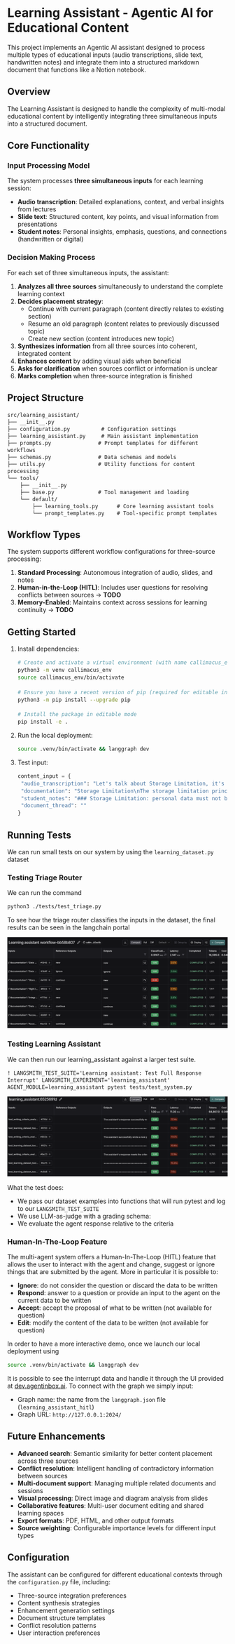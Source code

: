 # Learning Assistant - Agentic AI for Educational Content

This project implements an Agentic AI assistant designed to process multiple types of educational inputs (audio transcriptions, slide text, handwritten notes) and integrate them into a structured markdown document that functions like a Notion notebook.

## Overview

The Learning Assistant is designed to handle the complexity of multi-modal educational content by intelligently integrating three simultaneous inputs into a structured document.

## Core Functionality

### Input Processing Model

The system processes **three simultaneous inputs** for each learning session:

- **Audio transcription**: Detailed explanations, context, and verbal insights from lectures
- **Slide text**: Structured content, key points, and visual information from presentations
- **Student notes**: Personal insights, emphasis, questions, and connections (handwritten or digital)

### Decision Making Process

For each set of three simultaneous inputs, the assistant:

1. **Analyzes all three sources** simultaneously to understand the complete learning context
2. **Decides placement strategy**:
   - Continue with current paragraph (content directly relates to existing section)
   - Resume an old paragraph (content relates to previously discussed topic)
   - Create new section (content introduces new topic)
3. **Synthesizes information** from all three sources into coherent, integrated content
4. **Enhances content** by adding visual aids when beneficial
5. **Asks for clarification** when sources conflict or information is unclear
6. **Marks completion** when three-source integration is finished

## Project Structure

```
src/learning_assistant/
├── __init__.py
├── configuration.py          # Configuration settings
├── learning_assistant.py     # Main assistant implementation
├── prompts.py               # Prompt templates for different workflows
├── schemas.py               # Data schemas and models
├── utils.py                 # Utility functions for content processing
└── tools/
    ├── __init__.py
    ├── base.py              # Tool management and loading
    └── default/
        ├── learning_tools.py      # Core learning assistant tools
        └── prompt_templates.py    # Tool-specific prompt templates
```

## Workflow Types

The system supports different workflow configurations for three-source processing:

1. **Standard Processing**: Autonomous integration of audio, slides, and notes
2. **Human-in-the-Loop (HITL)**: Includes user questions for resolving conflicts between sources -> **TODO**
3. **Memory-Enabled**: Maintains context across sessions for learning continuity -> **TODO**

## Getting Started

1. Install dependencies:

   ```bash
   # Create and activate a virtual environment (with name callimacus_env)
   python3 -m venv callimacus_env
   source callimacus_env/bin/activate

   # Ensure you have a recent version of pip (required for editable installs with pyproject.toml)
   python3 -m pip install --upgrade pip

   # Install the package in editable mode
   pip install -e .
   ```

2. Run the local deployment:
   ```bash
   source .venv/bin/activate && langgraph dev
   ```
3. Test input:

   ```python
   content_input = {
    "audio_transcription": "Let's talk about Storage Limitation, it's a principle that requires that personal data must not be maintained for longer than is necessary. For Example, suppose that an agent starts an action after eight years, nine years from the determination of the agreement, the employer do not have the optimal evidence, it's a proof for demonstrating, demonstrating for instance, that he acted in a lawful way, because he stored data for a period of time, not sufficient to the evidence, this is the foreman most trading, it's lawful, it's lawful behavior",
    "documentation": "Storage Limitation\nThe storage limitation principle requires that personal data must not be maintained for longer than is necessary to fulfil the goal of their collection. Data must be erased when the data processing purpose is achieved. This means that storing any data longer than necessary is not permitted (art. 5.1.e).",
    "student_notes": "### Storage Limitation: personal data must not be maintained for longer that is necessary",
    "document_thread": ""
   }
   ```

## Running Tests

We can run small tests on our system by using the `learning_dataset.py` dataset

### Testing Triage Router

We can run the command

```bash
python3 ./tests/test_triage.py
```

To see how the triage router classifies the inputs in the dataset, the final results can be seen in the langchain portal

![Test Results](img/Triage_Evaluation.png)

### Testing Learning Assistant

We can then run our learning_assistant against a larger test suite.

```
! LANGSMITH_TEST_SUITE='Learning assistant: Test Full Response Interrupt' LANGSMITH_EXPERIMENT='learning_assistant' AGENT_MODULE=learning_assistant pytest tests/test_system.py
```

![Test Results](img/End-to-End_Evaluation.png)

What the test does:

- We pass our dataset examples into functions that will run pytest and log to our `LANGSMITH_TEST_SUITE`
- We use LLM-as-judge with a grading schema:
- We evaluate the agent response relative to the criteria

### Human-In-The-Loop Feature

The multi-agent system offers a Human-In-The-Loop (HITL) feature that allows the user to interact with the agent and change, suggest or ignore things that are submitted by the agent. More in particular it is possible to:

- **Ignore**: do not consider the question or discard the data to be written
- **Respond**: answer to a question or provide an input to the agent on the current data to be written
- **Accept**: accept the proposal of what to be written (not available for question)
- **Edit**: modify the content of the data to be written (not available for question)

In order to have a more interactive demo, once we launch our local deployment using

```bash
source .venv/bin/activate && langgraph dev
```

It is possible to see the interrupt data and handle it through the UI provided at [dev.agentinbox.ai](https://dev.agentinbox.ai/). To connect with the graph we simply input:

- Graph name: the name from the `langgraph.json` file (`learning_assistant_hitl`)
- Graph URL: `http://127.0.0.1:2024/`

## Future Enhancements

- **Advanced search**: Semantic similarity for better content placement across three sources
- **Conflict resolution**: Intelligent handling of contradictory information between sources
- **Multi-document support**: Managing multiple related documents and sessions
- **Visual processing**: Direct image and diagram analysis from slides
- **Collaborative features**: Multi-user document editing and shared learning spaces
- **Export formats**: PDF, HTML, and other output formats
- **Source weighting**: Configurable importance levels for different input types

## Configuration

The assistant can be configured for different educational contexts through the `configuration.py` file, including:

- Three-source integration preferences
- Content synthesis strategies
- Enhancement generation settings
- Document structure templates
- Conflict resolution patterns
- User interaction preferences
